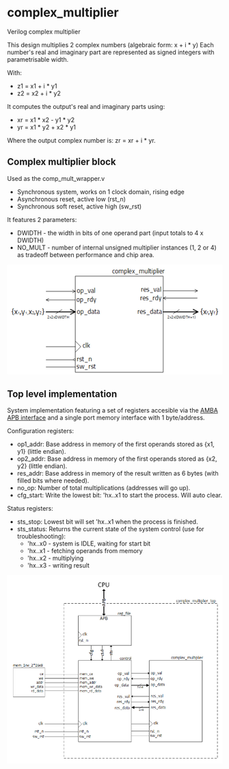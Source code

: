 # complex_multiplier
Verilog complex multiplier

This design multiplies 2 complex numbers (algebraic form: x + i * y)
Each number's real and imaginary part are represented as signed integers with parametrisable width.

With:
  - z1 = x1 + i * y1
  - z2 = x2 + i * y2

It computes the output's real and imaginary parts using: 
  - xr = x1 * x2 - y1 * y2
  - yr = x1 * y2 + x2 * y1

Where the output complex number is: zr = xr + i * yr.

## Complex multiplier block 

Used as the comp_mult_wrapper.v

- Synchronous system, works on 1 clock domain, rising edge
- Asynchronous reset, active low (rst_n)
- Synchronous soft reset, active high (sw_rst)

It features 2 parameters:
  - DWIDTH - the width in bits of one operand part (input totals to 4 x DWIDTH)
  - NO_MULT - number of internal unsigned multiplier instances (1, 2 or 4) as tradeoff between performance and chip area. 

![complex_multiplier](./doc/diagrams/complex_multiplier.png)

## Top level implementation 

System implementation featuring a set of registers accesible via the [AMBA APB interface](https://developer.arm.com/documentation/ihi0024/c/Introduction/About-the-APB-protocol) and a single port memory interface with 1 byte/address.

Configuration registers:
  - op1_addr: Base address in memory of the first operands stored as {x1, y1} (little endian). 
  - op2_addr: Base address in memory of the first operands stored as {x2, y2} (little endian).
  - res_addr: Base address in memory of the result written as 6 bytes (with filled bits where needed).
  - no_op: Number of total multiplications (addresses will go up).
  - cfg_start: Write the lowest bit: 'hx..x1 to start the process. Will auto clear.

Status registers:
  - sts_stop: Lowest bit will set 'hx..x1 when the process is finished. 
  - sts_status: Returns the current state of the system control (use for troubleshooting):
    - 'hx..x0 - system is IDLE, waiting for start bit 
    - 'hx..x1 - fetching operands from memory  
    - 'hx..x2 - multiplying
    - 'hx..x3 - writing result

![complex_multiplier_top](./doc/diagrams/top_diagram.png)





